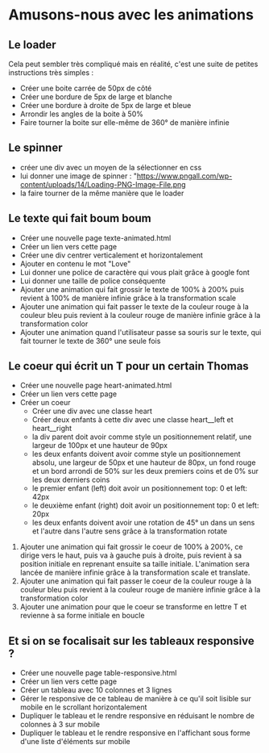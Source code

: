 # Amusons-nous avec les animations

## Le loader

Cela peut sembler très compliqué mais en réalité, c'est une suite de petites instructions très simples :
- Créer une boite carrée de 50px de côté
- Créer une bordure de 5px de large et blanche 
- Créer une bordure à droite de 5px de large et bleue
- Arrondir les angles de la boite à 50%
- Faire tourner la boite sur elle-même de 360° de manière infinie

## Le spinner

- créer une div avec un moyen de la sélectionner en css
- lui donner une image de spinner : "https://www.pngall.com/wp-content/uploads/14/Loading-PNG-Image-File.png
- la faire tourner de la même manière que le loader

## Le texte qui fait boum boum

- Créer une nouvelle page texte-animated.html
- Créer un lien vers cette page
- Créer une div centrer verticalement et horizontalement
- Ajouter en contenu le mot "Love"
- Lui donner une police de caractère qui vous plait grâce à google font
- Lui donner une taille de police conséquente
- Ajouter une animation qui fait grossir le texte de 100% à 200% puis revient à 100% de manière infinie grâce à la transformation scale
- Ajouter une animation qui fait passer le texte de la couleur rouge à la couleur bleu puis revient à la couleur rouge de manière infinie grâce à la transformation color
- Ajouter une animation quand l'utilisateur passe sa souris sur le texte, qui fait tourner le texte de 360° une seule fois

## Le coeur qui écrit un T pour un certain Thomas

- Créer une nouvelle page heart-animated.html
- Créer un lien vers cette page
- Créer un coeur
    - Créer une div avec une classe heart
    - Créer deux enfants à cette div avec une classe heart__left et heart__right
    - la div parent doit avoir comme style un positionnement relatif, une largeur de 100px et une hauteur de 90px
    - les deux enfants doivent avoir comme style un positionnement absolu, une largeur de 50px et une hauteur de 80px, un fond rouge et un bord arrondi de 50% sur les deux premiers coins et de 0% sur les deux derniers coins
    - le premier enfant (left) doit avoir un positionnement top: 0 et left: 42px
    - le deuxième enfant (right) doit avoir un positionnement top: 0 et left: 20px
    - les deux enfants doivent avoir une rotation de 45° un dans un sens et l'autre dans l'autre sens grâce à la transformation rotate
1. Ajouter une animation qui fait grossir le coeur de 100% à 200%, ce dirige vers le haut, puis va à gauche puis à droite, puis revient à sa position initiale en reprenant ensuite sa taille initiale. L'animation sera lancée de manière infinie grâce à la transformation scale et translate.
2. Ajouter une animation qui fait passer le coeur de la couleur rouge à la couleur bleu puis revient à la couleur rouge de manière infinie grâce à la transformation color
3. Ajouter une animation pour que le coeur se transforme en lettre T et revienne à sa forme initiale en boucle

## Et si on se focalisait sur les tableaux responsive ?

- Créer une nouvelle page table-responsive.html
- Créer un lien vers cette page
- Créer un tableau avec 10 colonnes et 3 lignes
- Gérer le responsive de ce tableau de manière à ce qu'il soit lisible sur mobile en le scrollant horizontalement
- Dupliquer le tableau et le rendre responsive en réduisant le nombre de colonnes à 3 sur mobile
- Dupliquer le tableau et le rendre responsive en l'affichant sous forme d'une liste d'éléments sur mobile